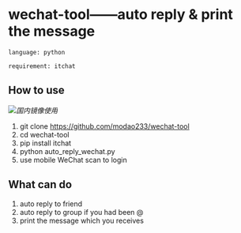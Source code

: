 # wechat-tool——auto reply & print the message

```
language: python

requirement: itchat

```

## How to use

_![国内镜像使用](https://www.jianshu.com/p/9f9811ffa0d8)_

1. git clone https://github.com/modao233/wechat-tool
2. cd wechat-tool
3. pip install itchat
4. python auto\_reply\_wechat.py
5. use mobile WeChat scan to login

## What can do

1. auto reply to friend
2. auto reply to group if you had been @
3. print the message which you receives

